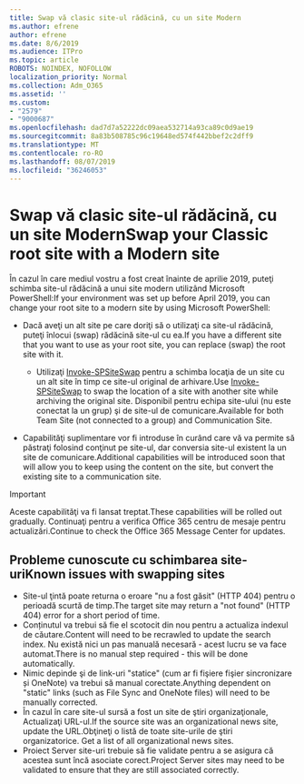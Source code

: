 ```yaml
---
title: Swap vă clasic site-ul rădăcină, cu un site Modern
ms.author: efrene
author: efrene
ms.date: 8/6/2019
ms.audience: ITPro
ms.topic: article
ROBOTS: NOINDEX, NOFOLLOW
localization_priority: Normal
ms.collection: Adm_O365
ms.assetid: ''
ms.custom:
- "2579"
- "9000687"
ms.openlocfilehash: dad7d7a52222dc09aea532714a93ca89c0d9ae19
ms.sourcegitcommit: 8a83b508785c96c19648ed574f442bbef2c2dff9
ms.translationtype: MT
ms.contentlocale: ro-RO
ms.lasthandoff: 08/07/2019
ms.locfileid: "36246053"
---
```

# <a name="swap-your-classic-root-site-with-a-modern-site"></a><span data-ttu-id="e4436-102">Swap vă clasic site-ul rădăcină, cu un site Modern</span><span class="sxs-lookup"><span data-stu-id="e4436-102">Swap your Classic root site with a Modern site</span></span>

<span data-ttu-id="e4436-103">În cazul în care mediul vostru a fost creat înainte de aprilie 2019, puteţi schimba site-ul rădăcină a unui site modern utilizând Microsoft PowerShell:</span><span class="sxs-lookup"><span data-stu-id="e4436-103">If your environment was set up before April 2019, you can change your root site to a modern site by using Microsoft PowerShell:</span></span>

- <span data-ttu-id="e4436-104">Dacă aveţi un alt site pe care doriţi să o utilizaţi ca site-ul rădăcină, puteţi înlocui (swap) rădăcină site-ul cu ea.</span><span class="sxs-lookup"><span data-stu-id="e4436-104">If you have a different site that you want to use as your root site, you can replace (swap) the root site with it.</span></span> 
    - <span data-ttu-id="e4436-105">Utilizaţi [Invoke-SPSiteSwap](https://docs.microsoft.com/powershell/module/sharepoint-online/invoke-spositeswap?view=sharepoint-ps) pentru a schimba locaţia de un site cu un alt site în timp ce site-ul original de arhivare.</span><span class="sxs-lookup"><span data-stu-id="e4436-105">Use [Invoke-SPSiteSwap](https://docs.microsoft.com/powershell/module/sharepoint-online/invoke-spositeswap?view=sharepoint-ps) to swap the location of a site with another site while archiving the original site.</span></span> <span data-ttu-id="e4436-106">Disponibil pentru echipa site-ului (nu este conectat la un grup) şi de site-ul de comunicare.</span><span class="sxs-lookup"><span data-stu-id="e4436-106">Available for both Team Site (not connected to a group) and Communication Site.</span></span> 

- <span data-ttu-id="e4436-107">Capabilităţi suplimentare vor fi introduse în curând care vă va permite să păstraţi folosind conţinut pe site-ul, dar conversia site-ul existent la un site de comunicare.</span><span class="sxs-lookup"><span data-stu-id="e4436-107">Additional capabilities will be introduced soon that will allow you to keep using the content on the site, but convert the existing site to a communication site.</span></span> 
>[!Important]
><span data-ttu-id="e4436-108">Aceste capabilităţi va fi lansat treptat.</span><span class="sxs-lookup"><span data-stu-id="e4436-108">These capabilities will be rolled out gradually.</span></span> <span data-ttu-id="e4436-109">Continuaţi pentru a verifica Office 365 centru de mesaje pentru actualizări.</span><span class="sxs-lookup"><span data-stu-id="e4436-109">Continue to check the Office 365 Message Center for updates.</span></span> 

## <a name="known-issues-with-swapping-sites"></a><span data-ttu-id="e4436-110">Probleme cunoscute cu schimbarea site-uri</span><span class="sxs-lookup"><span data-stu-id="e4436-110">Known issues with swapping sites</span></span>

- <span data-ttu-id="e4436-111">Site-ul ţintă poate returna o eroare "nu a fost găsit" (HTTP 404) pentru o perioadă scurtă de timp.</span><span class="sxs-lookup"><span data-stu-id="e4436-111">The target site may return a "not found" (HTTP 404) error for a short period of time.</span></span>
- <span data-ttu-id="e4436-112">Conținutul va trebui să fie el scotocit din nou pentru a actualiza indexul de căutare.</span><span class="sxs-lookup"><span data-stu-id="e4436-112">Content will need to be recrawled to update the search index.</span></span> <span data-ttu-id="e4436-113">Nu există nici un pas manuală necesară - acest lucru se va face automat.</span><span class="sxs-lookup"><span data-stu-id="e4436-113">There is no manual step required - this will be done automatically.</span></span>
- <span data-ttu-id="e4436-114">Nimic depinde şi de link-uri "statice" (cum ar fi fişiere fişier sincronizare și OneNote) va trebui să manual corectate.</span><span class="sxs-lookup"><span data-stu-id="e4436-114">Anything dependent on "static" links (such as File Sync and OneNote files) will need to be manually corrected.</span></span>
- <span data-ttu-id="e4436-115">În cazul în care site-ul sursă a fost un site de ştiri organizaţionale, Actualizaţi URL-ul.</span><span class="sxs-lookup"><span data-stu-id="e4436-115">If the source site was an organizational news site, update the URL.</span></span><span data-ttu-id="e4436-116">Obţineţi o listă de toate site-urile de ştiri organizatorice.</span><span class="sxs-lookup"><span data-stu-id="e4436-116"> Get a list of all organizational news sites.</span></span>
- <span data-ttu-id="e4436-117">Proiect Server site-uri trebuie să fie validate pentru a se asigura că acestea sunt încă asociate corect.</span><span class="sxs-lookup"><span data-stu-id="e4436-117">Project Server sites may need to be validated to ensure that they are still associated correctly.</span></span>






